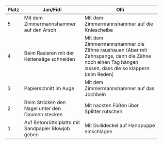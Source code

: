 Platz | Jan/Fidi | Olli
------ | ------|----------
5      |Mit dem Zimmermannshammer auf den Arsch|Mit dem Zimmermannshammer auf die Kniescheibe
4      |Beim Rasieren mit der Kettensäge schneiden| Mit dem Zimmermannshammer die Zähne raushauen (Aber mit Zahnspange, dann die Zähne noch einen Tag hängen lassen, dass die so klappern beim Reden)
3      |Papierschnitt im Auge| Mit dem Zimmermannshammer auf das Jochbein
2      |Beim Stricken den Nagel unter den Daumen stecken| Mit nackten Füßen über Splitter rutschen
1      |Auf Betonrüttelplatte mit Sandpapier Blowjob geben| Mit Gullideckel auf Handpuppe einschlagen

